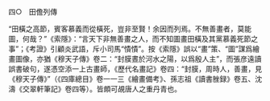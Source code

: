 四○　田儋列傳

“田橫之高節，賓客慕義而從橫死，豈非至賢！余因而列焉。不無善畫者，莫能圖，何哉？”《索隱》：“言天下非無善畫之人，而不知圖畫田橫及其黨慕義死節之事”；《考證》引顧炎武語，斥小司馬“憒憒”。按《索隱》誤以“畫”策、“圖”謀爲繪畫圖像，亦猶《穆天子傳》卷二：“封膜晝於河水之陽，以爲殷人主”，而張彦遠讀誤書破句，遂憑空添一上古畫師，《歷代名畫記》卷四：“封膜，周時人，善畫，見《穆天子傳》”（《四庫總目》卷一一三《繪畫備考》、孫志祖《讀書脞録》卷五、沈濤《交翠軒筆記》卷四等）。皆頗可覘唐人之重丹青也。